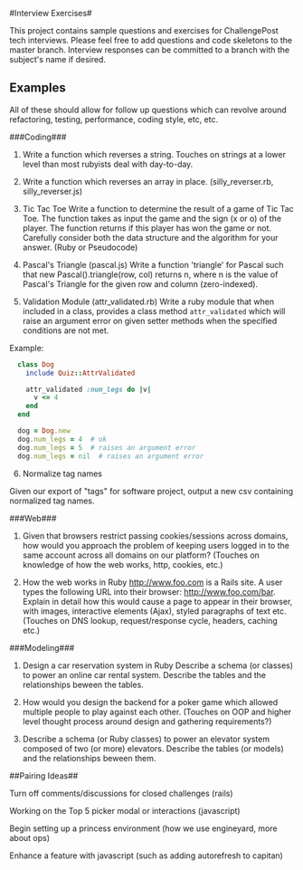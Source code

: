 #Interview Exercises#

This project contains sample questions and exercises for ChallengePost tech interviews. Please feel free to add questions
and code skeletons to the master branch. Interview responses can be committed to a branch with the subject's name if desired.

## Examples ##

All of these should allow for follow up questions which can revolve around refactoring, testing, performance, coding style, etc, etc.

###Coding###

1. Write a function which reverses a string. Touches on strings at a lower level than most rubyists deal with day-to-day.

2. Write a function which reverses an array in place. (silly_reverser.rb, silly_reverser.js)

3. Tic Tac Toe
Write a function to determine the result of a game of Tic Tac Toe. The function takes as input the game and the sign (x or o) of the player. The function returns if this player has won the game or not.
Carefully consider both the data structure and the algorithm for your answer. (Ruby or Pseudocode)

4. Pascal's Triangle (pascal.js)
Write a function 'triangle' for Pascal such that new Pascal().triangle(row, col) returns n, where n  is the value of Pascal's Triangle for the given row and column (zero-indexed).

5. Validation Module (attr_validated.rb)
Write a ruby module that when included in a class, provides a class method `attr_validated` which will raise an argument error on given setter methods when the specified conditions are not met.

Example:
```ruby
  class Dog
    include Quiz::AttrValidated

    attr_validated :num_legs do |v|
      v <= 4
    end
  end

  dog = Dog.new
  dog.num_legs = 4  # ok
  dog.num_legs = 5  # raises an argument error
  dog.num_legs = nil  # raises an argument error
```

6. Normalize tag names

Given our export of "tags" for software project, output a new csv containing normalized tag names.

###Web###

1. Given that browsers restrict passing cookies/sessions across domains, how would you approach the problem of keeping users logged in to the same account across all domains on our platform?  (Touches on knowledge of how the web works, http, cookies, etc.)

2. How the web works in Ruby
http://www.foo.com is a Rails site. A user types the following URL into their browser: http://www.foo.com/bar. Explain in detail how this would cause a page to appear in their browser, with images, interactive elements (Ajax), styled paragraphs of text etc. (Touches on DNS lookup, request/response cycle, headers, caching etc.)

###Modeling###
1. Design a car reservation system in Ruby
Describe a schema (or classes) to power an online car rental system. Describe the tables and the relationships beween the tables.

2. How would you design the backend for a poker game which allowed multiple people to play against each other.  (Touches on OOP and higher level thought process around design and gathering requirements?)

3. Describe a schema (or Ruby classes) to power an elevator system composed of two (or more) elevators. Describe the tables (or models) and the relationships beween them.

##Pairing Ideas##

Turn off comments/discussions for closed challenges (rails)

Working on the Top 5 picker modal or interactions (javascript)

Begin setting up a princess environment (how we use engineyard, more about ops)

Enhance a feature with javascript (such as adding autorefresh to capitan)
